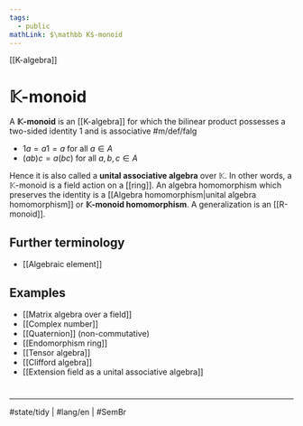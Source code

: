 ```yaml
---
tags:
  - public
mathLink: $\mathbb K$-monoid
---
```

[[K-algebra]]
# $\mathbb{K}$-monoid

A **$\mathbb{K}$-monoid** is an [[K-algebra]] for which the bilinear product possesses a two-sided identity $1$ and is associative #m/def/falg 

- $1 a = a 1 = a$ for all $a \in A$
- $(ab)c = a(bc)$ for all $a,b,c \in A$

Hence it is also called a **unital associative algebra** over $\mathbb{K}$.
In other words, a $\mathbb{K}$-monoid is a field action on a [[ring]].
An algebra homomorphism which preserves the identity is a [[Algebra homomorphism|unital algebra homomorphism]] or **$\mathbb{K}$-monoid homomorphism**.
A generalization is an [[R-monoid]].

## Further terminology

 - [[Algebraic element]]

## Examples

- [[Matrix algebra over a field]]
- [[Complex number]]
- [[Quaternion]] (non-commutative)
- [[Endomorphism ring]]
- [[Tensor algebra]]
- [[Clifford algebra]]
- [[Extension field as a unital associative algebra]]

#
---
#state/tidy | #lang/en | #SemBr 